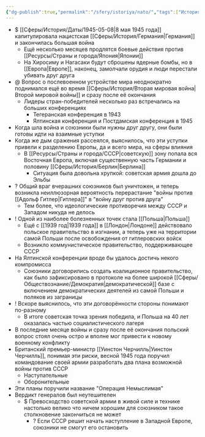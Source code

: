 ```yaml
---
{"dg-publish":true,"permalink":"/sfery/istoriya/nato/","tags":["История"]}
---
```


- $ [[Сферы/История/Даты/1945-05-08\|8 мая 1945 года]] капитулировала нацистская [[Сферы/История/Германия\|Германия]] и закончилась большая война 
	- Ещё несколько месяцев продлятся боевые действия против [[Ресурсы/Страны и города/Япония\|Японии]]
	- На Хиросиму и Нагасаки будут сброшены ядерные бомбы, но в [[Европа\|Европе]], наконец, замолчали орудия и люди перестали убивать друг друга 
- @ Вопрос о послевоенном устройстве мира неоднократно поднимался ещё во время [[Сферы/История/Вторая мировая война\|Второй мировой войны]] и сразу после её окончания 
	- Лидеры стран-победителей несколько раз встречались на больших конференциях
		- Тегеранская конференция в 1943 
		- Ялтинская конференция и Постдамская конференция в 1945 
- Когда шла война и союзники были нужны друг другу, они были готовы идти на взаимные уступки 
- Когда же дым сражения рассеялся, выяснилось, что эти уступки привели к разделению Европы, да и всего мира, на сферы влияния 
	- В [[Ресурсы/Страны и города/СССР\|советскую]] зону попала вся Восточная Европа, включая существенную часть Германии и половину [[Сферы/История/Берлин\|Берлина]] 
		- Ситуация была довольна хрупкой: советская армия дошла до Эльбы 
- ? Общий враг вчерашних союзников был уничтожен, и теперь возникла неиллюзорная вероятность перерастание "войны против [[Адольф Гитлер\|Гитлера]]" в "войну друг против друга"
	- Тем более, что идеологические противоречия между СССР и Западом никуда не делось
- ! Одной из наиболее болезненных точек стала [[Польша\|Польша]] 
	- Ещё с [[1939 год\|1939 года]] в [[Лондон\|Лондоне]] действовало польское правительство в изгнании, а теперь уже на территории самой Польши после освобождения от гитлеровских войск
	- Возникло коммунистическое правительство, поддерживающее СССР
- На Ялтинской конференции вроде бы удалось достичь некого компромисса
	- Союзники договорились создать коалиционное правительство, как было зафиксировано в протоколе на более широкой [[Сферы/Обществознание/Демократия\|демократической]] базе с включением демократических деятелей из самой Польши и поляков из заграницы
- ! Вскоре выяснилось, что эти договорённости стороны понимают по-разному
	- В итоге советская точка зрения победила, и Польша на 40 лет оказалась частью социалистического лагеря 
- В последние месяце войны и сразу после её окончания польский вопрос стоял очень остро и вполне мог привести к новому военному конфликту 
- Британский премьер-министр [[Уинстон Черчилль\|Уинстон Черчилль]], понимая эти риски, весной 1945 года поручил командование своей армии разработать два плана возможной войны против СССР 
	- Наступательные 
	- Оборонительные 
- Эти планы поручили название "Операция Немыслимая"
- Вердикт генералов был неутешителен 
	- $ Превосходство советской армии в живой силе и технике настолько велико что ничем хорошим для союзником такое столкновение закончиться не может
		- ? Если СССР решит начать наступление в Западной Европе, союзники не смогут его остановить 